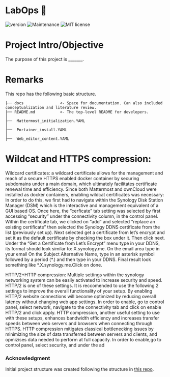 # LabOps :microscope:

![version](https://img.shields.io/badge/version-1.0-blue) ![Maintenance](https://img.shields.io/badge/Maintained%3F-yes-green.svg) ![MIT license](https://img.shields.io/badge/License-MIT-blue.svg)

# Project Intro/Objective 

The purpose of this project is _______.

# Remarks

This repo has the following basic structure.

```
├── docs                <- Space for documentation. Can also included conceptualization and literature review.
├── README.md           <- The top-level README for developers.
│
├──  Mattermost_initialization.YAML    
│
├──  Portainer_install.YAML          
│
├──  Web_editor_content.YAML              
```


# Wildcat and HTTPS compression:

Wildcard certificates: a wildcard certificate allows for the management and reach of a secure HTTPS enabled docker container by securing subdomains under a main domain, which ultimately facilitates certificate renewal time and efficiency. Since both Mattermost and ownCloud were installed as docker containers, enabling wildcat certificates was necessary: In order to do this, we first had to navigate within the Synology Disk Station Manager (DSM) which is the interactive and management equivalent of a GUI based OS. Once here, the “cerficate” tab setting was selected by first accessing “security” under the connectivity column,  in the control panel. Within the certificate tab, we clicked on “add” and selected “replace an existing certificate” then selected the Synology DDNS certificate from the list (previously set up). Next selected get a certificate from let’s encrypt and set it as the default certificate by checking the box under it. Then click next. Under the “Get a Certificate from Let’s Encrypt” menu type in your DDNS, its format should look similar to: X.synology.me. On the email area type in your email On the Subject Alternative Name, type in an asterisk symbol followed by a period (*.) and then type in your DDNS. Final result look something like *.X.synology.me.Click on done. 

HTTP/2+HTTP compression: Multiple settings within the synology networking system can be easily activated to increase security and speed. HTTP/2 is one of these settings. It is reccomended to use the following 2 settings to improve the overall functionality of your setup. By enabling HTTP/2 website connections will become optimized by reducing overall latency without changing web app settings. In order to enable, go to control panel, select network, navigate to the connectivity tab and click on enable HTTP/2 and click apply. HTTP compression, another useful setting to use with these setups, enhances bandwidth efficiency and increases transfer speeds between web servers and browsers when connecting through HTTPS. HTTP compression mitigates classical bottlenecking issues by minimizing the size of data transferred between servers and clients, and opmizises data needed to perform at full capacity. In order to enable,go to control panel, select security, and under the ad



### Acknowledgment

Initial project structure was created following the structure in [this repo](https://github.com/malill/research-template).
